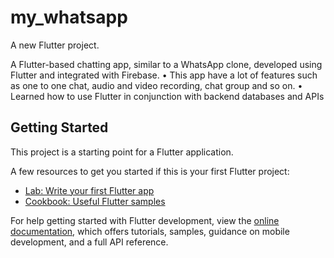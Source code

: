 # my_whatsapp

A new Flutter project.

A Flutter-based chatting app, similar to a WhatsApp clone, developed using Flutter and integrated with Firebase.
• This app have a lot of features such as one to one chat, audio and video recording, chat group and so on.
• Learned how to use Flutter in conjunction with backend databases and APIs

## Getting Started

This project is a starting point for a Flutter application.

A few resources to get you started if this is your first Flutter project:

- [Lab: Write your first Flutter app](https://docs.flutter.dev/get-started/codelab)
- [Cookbook: Useful Flutter samples](https://docs.flutter.dev/cookbook)

For help getting started with Flutter development, view the
[online documentation](https://docs.flutter.dev/), which offers tutorials,
samples, guidance on mobile development, and a full API reference.
